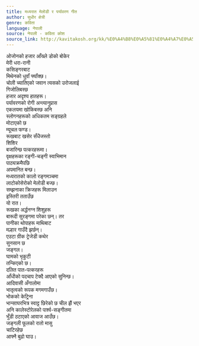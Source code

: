 ```yaml
---
title: मध्यरात मेलोडी र पर्यावरण गीत
author: सुधीर क्षेत्री
genre: कविता
language: नेपाली
source: नेपाली - कविता कोश
source_link: http://kavitakosh.org/kk/%E0%A4%B8%E0%A5%81%E0%A4%A7%E0%A5%80%E0%A4%B0_%E0%A4%95%E0%A5%8D%E0%A4%B7%E0%A5%87%E0%A4%A4%E0%A5%8D%E0%A4%B0%E0%A5%80
---
```


ओजोनको हजार आँख्ले डोको बोकेर  
मेरी धरा-रानी  
कसिङ्गरबाट  
मिथेनको धुवॉं फ्यॉंक्छ।  
चोली च्यातिएको जवान त्यसको उरोजलाई  
गिजोलिबस्छ  
हजार अदृश्य हातहरू।  
पर्यावरणको रोगी अन्त्यानुप्रास  
एकलयमा खोकिबस्छ अनि  
स्लोगनहरूको अधिकतम सङ्ग्रहले  
मोटाएको छ  
म्यूचल फण्ड।  
रूखबाट खसेर सँधैजस्तो  
शिशिर  
बजारिन्छ पत्करहरूमा।  
वृक्षहरूका रङ्गी-चङ्गी स्वाभिमान  
पाठ्यक्रमैपछि  
अपमानित बन्छ।  
मध्यरातको कालो रङ्गमञ्चमा  
लाटोकोसेरोको मेलोडी बज्छ।  
सम्झनाका क्रिजहरू मिलाउन  
इस्तिरी तताउँछ  
यो रात।  
रूखका अर्द्धनग्न शिशुहरू  
बारूदी सुरङ्गमा परेका छन्। तर  
पानीका थोपाहरू माथिबाट  
मल्हार गाउँदै झर्छन्।  
एउटा ग्रीक ट्रेजेडी कथेर  
सुनसान छ  
जङ्गल।  
घामको भृकुटी  
तन्किएको छ।  
दलित पात-पत्करहरू  
आँधीको पदचाप टेक्दै आएको सुनिन्छ।  
आदिवासी अँगालोमा  
भातृत्वको रूपक मगमगाउँछ।  
भोकको केट्रिना  
भान्साघरभित्र स्वाट्ट छिरेको छ चील झैं भएर  
अनि कालेस्टोरेलको पार्श्व-सङ्गीतमा  
भुँडी ठटाएको आवाज आउँछ।  
जङ्गली फूलको रातो मासु  
चाटिरहेछ  
आफ्नै बुढो घाउ।
